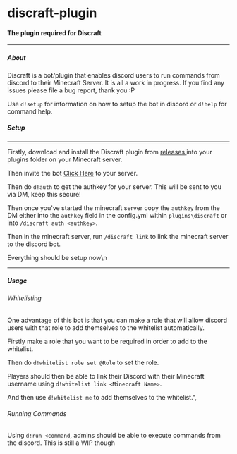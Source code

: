 <h1>discraft-plugin</h1>
<h4>The plugin required for Discraft</h4>
<hr>
<h5>About</h5>
Discraft is a bot/plugin that enables discord users to run commands from discord to their Minecraft Server. It is all a work in progress. If you find any issues please file a bug report, thank you :P

Use `d!setup` for information on how to setup the bot in discord or `d!help` for command help.

<h5>Setup</h5>
<hr>
Firstly, download and install the Discraft plugin from <a href="https://github.com/aaronp18/discraft-plugin/releases"> releases </a> into your plugins folder on your Minecraft server.

Then invite the bot <a href="https://discord.com/oauth2/authorize?client_id=714564857822969868&scope=bot&permissions=150528">Click Here</a> to your server.

Then do `d!auth` to get the authkey for your server. This will be sent to you via DM, keep this secure!

Then once you've started the minecraft server copy the `authkey` from the DM either into the `authkey` field in the config.yml within `plugins\discraft` or into `/discraft auth <authkey>`.

Then in the minecraft server, run `/discraft link` to link the minecraft server to the discord bot.

Everything should be setup now\n 

<hr>
<h5>Usage</h5>
<h6>Whitelisting</h6>
One advantage of this bot is that you can make a role that will allow discord users with that role to add themselves to the whitelist automatically.

Firstly make a role that you want to be required in order to add to the whitelist.

Then do `d!whitelist role set @Role` to set the role.

Players should then be able to link their Discord with their Minecraft username using `d!whitelist link <Minecraft Name>`.

And then use `d!whitelist me` to add themselves to the whitelist.",

<h6>Running Commands</h6>

Using `d!run <command`, admins should be able to execute commands from the discord. This is still a WIP though
                  
